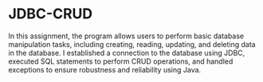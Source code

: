 # JDBC-CRUD
In this assignment, the program allows users to perform basic database manipulation tasks, including creating, reading, updating, and deleting data in the database. I established a connection to the database using JDBC, executed SQL statements to perform CRUD operations, and handled exceptions to ensure robustness and reliability using Java.
